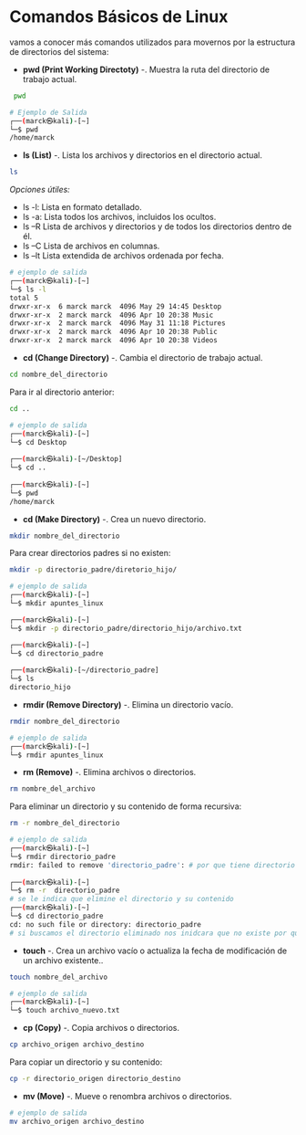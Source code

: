 # Comandos Básicos de Linux

vamos a conocer más comandos utilizados para movernos por la estructura de
directorios del sistema: 

- **pwd (Print Working Directoty)** -. Muestra la ruta del directorio de trabajo actual.
```bash
 pwd
```

```bash
# Ejemplo de Salida
┌──(marck㉿kali)-[~]
└─$ pwd
/home/marck
```

- __ls (List)__ -. Lista los archivos y directorios en el directorio actual.

```bash
ls
```
_Opciones útiles:_

- ls -l: Lista en formato detallado.
- ls -a: Lista todos los archivos, incluidos los ocultos.
- ls –R Lista de archivos y directorios y de todos los directorios dentro de él.
- ls –C Lista de archivos en columnas.
- ls –lt Lista extendida de archivos ordenada por fecha. 

```bash
# ejemplo de salida
┌──(marck㉿kali)-[~]
└─$ ls -l   
total 5
drwxr-xr-x  6 marck marck  4096 May 29 14:45 Desktop
drwxr-xr-x  2 marck marck  4096 Apr 10 20:38 Music
drwxr-xr-x  2 marck marck  4096 May 31 11:18 Pictures
drwxr-xr-x  2 marck marck  4096 Apr 10 20:38 Public
drwxr-xr-x  2 marck marck  4096 Apr 10 20:38 Videos
```

- __cd (Change Directory)__ -. Cambia el directorio de trabajo actual.

```bash
cd nombre_del_directorio
```
Para ir al directorio anterior:

```bash
cd ..
```

```bash
# ejemplo de salida
┌──(marck㉿kali)-[~]
└─$ cd Desktop 
                                               
┌──(marck㉿kali)-[~/Desktop]
└─$ cd ..     
                                              
┌──(marck㉿kali)-[~]
└─$ pwd
/home/marck
```

- __cd (Make Directory)__ -. Crea un nuevo directorio.

```bash
mkdir nombre_del_directorio
```
Para crear directorios padres si no existen:
```bash
mkdir -p directorio_padre/diretorio_hijo/
```

```bash
# ejemplo de salida
┌──(marck㉿kali)-[~]
└─$ mkdir apuntes_linux

┌──(marck㉿kali)-[~]
└─$ mkdir -p directorio_padre/directorio_hijo/archivo.txt

┌──(marck㉿kali)-[~]
└─$ cd directorio_padre 
                                                   
┌──(marck㉿kali)-[~/directorio_padre]
└─$ ls
directorio_hijo
```

- __rmdir (Remove Directory)__ -. Elimina un directorio vacío.

```bash
rmdir nombre_del_directorio
```

```bash
# ejemplo de salida
┌──(marck㉿kali)-[~]
└─$ rmdir apuntes_linux 
```

- __rm (Remove)__ -. Elimina archivos o directorios.

```bash
rm nombre_del_archivo
```
Para eliminar un directorio y su contenido de forma recursiva:

```bash
rm -r nombre_del_directorio
```

```bash
# ejemplo de salida
┌──(marck㉿kali)-[~]
└─$ rmdir directorio_padre                               
rmdir: failed to remove 'directorio_padre': # por que tiene directorio y archivo dentro
                                              
┌──(marck㉿kali)-[~]
└─$ rm -r  directorio_padre 
# se le indica que elimine el directorio y su contenido                                                                                               
┌──(marck㉿kali)-[~]
└─$ cd directorio_padre
cd: no such file or directory: directorio_padre
# si buscamos el directorio eliminado nos inidcara que no existe por que ya se elimino.
```

- __touch__ -. Crea un archivo vacío o actualiza la fecha de modificación de un archivo existente..

```bash
touch nombre_del_archivo
```

```bash
# ejemplo de salida
┌──(marck㉿kali)-[~]
└─$ touch archivo_nuevo.txt
```
 
- __cp (Copy)__ -. Copia archivos o directorios.

```bash
cp archivo_origen archivo_destino
```
Para copiar un directorio y su contenido:

```bash
cp -r directorio_origen directorio_destino
```

- __mv (Move)__ -. Mueve o renombra archivos o directorios.

```bash
# ejemplo de salida
mv archivo_origen archivo_destino
```

